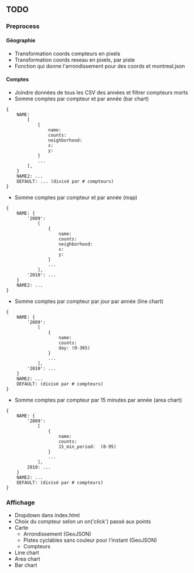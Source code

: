 ## TODO

### Preprocess

#### Géographie
- Transformation coords compteurs en pixels
- Transformation coords reseau en pixels, par piste
- Fonction qui donne l'arrondissement pour des coords et montreal.json

#### Comptes
- Joindre données de tous les CSV des années et filtrer compteurs morts
- Somme comptes par compteur et par année (bar chart)
```
{
    NAME: 
        [
            {
                name: 
                counts: 
                neighborhood: 
                x:
                y:
            }
            ...
        ],
    }
    NAME2: ...
    DEFAULT: ... (divisé par # compteurs)
}
```
- Somme comptes par compteur et par année (map)
```
{
    NAME: {
        '2009': 
            [
                {
                    name: 
                    counts: 
                    neighborhood: 
                    x:
                    y:
                }
                ...
            ],
        '2010': ...
    }
    NAME2: ...
}
```
- Somme comptes par compteur par jour par année  (line chart)
```
{
    NAME: {
        '2009':
            [
                {
                    name:   
                    counts: 
                    day: (0-365)
                }
                ...
            ],
        '2010': ...
    }
    NAME2: ...
    DEFAULT: (divisé par # compteurs)
}
```
- Somme comptes par compteur par 15 minutes par année (area chart)
```
{
    NAME: {
        '2009':
            [
                {
                    name: 
                    counts: 
                    15_min_period:  (0-95)
                }
                ...
            ],
        2010: ...
    }
    NAME2: ...
    DEFAULT: (divisé par # compteurs)
}
```

### Affichage
- Dropdown dans index.html
- Choix du compteur selon un on('click') passé aux points
- Carte
    - Arrondissement (GeoJSON)
    - Pistes cyclables sans couleur pour l'instant (GeoJSON)
    - Compteurs
- Line chart
- Area chart
- Bar chart
